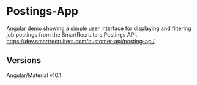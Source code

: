 # Postings-App

Angular demo showing a simple user interface for displaying and filtering job postings from the SmartRecruiters Postings API.
https://dev.smartrecruiters.com/customer-api/posting-api/


## Versions

Angular/Material v10.1.
